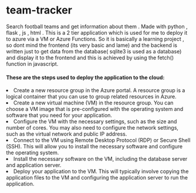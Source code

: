 # team-tracker
Search football teams and get information about them . Made with python , flask , js , html .
This is a 2 tier application which is used for me to deploy it to azure via a VM or Azure Functions. So it is basically a learning project , so dont mind the frontend (its very basic and lame) and the backend is written just to get data from the database( sqlite3 is used as a database) and display it to the frontend and this is achieved by using the fetch() function in javascript.
<h4>These are the steps used to deploy the application to the cloud:</h4>
<li>Create a new resource group in the Azure portal. A resource group is a logical container that you can use to group related resources in Azure.</li>

<li>Create a new virtual machine (VM) in the resource group. You can choose a VM image that is pre-configured with the operating system and software that you need for your application.</li>

<li>Configure the VM with the necessary settings, such as the size and number of cores. You may also need to configure the network settings, such as the virtual network and public IP address.</li>

<li>Connect to the VM using Remote Desktop Protocol (RDP) or Secure Shell (SSH). This will allow you to install the necessary software and configure the operating system.</li>

<li>Install the necessary software on the VM, including the database server and application server.</li>

<li>Deploy your application to the VM. This will typically involve copying the application files to the VM and configuring the application server to run the application.</li>
